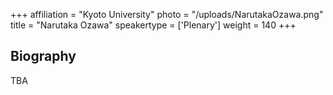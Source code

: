 +++
affiliation = "Kyoto University"
photo = "/uploads/NarutakaOzawa.png"
title = "Narutaka Ozawa"
speakertype = ['Plenary']
weight = 140
+++
## Biography
TBA
